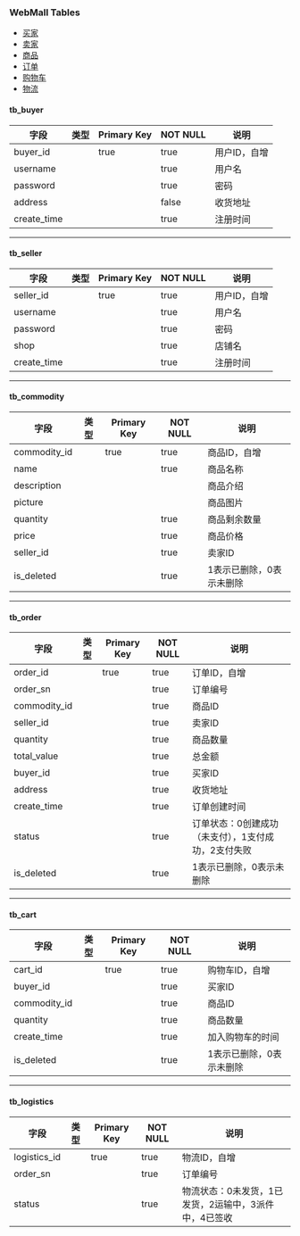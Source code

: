 ### WebMall Tables

* [买家](#tb_buyer)
* [卖家](#tb_seller)
* [商品](#tb_commodity)
* [订单](#tb_order)
* [购物车](#tb_cart)
* [物流](#tb_logistics)

#### tb_buyer
| 字段 | 类型 | Primary Key | NOT NULL | 说明 |
---|---|---|---|---
|buyer_id| |true|true|用户ID，自增 |
|username | | | true|用户名 |
|password | | | true| 密码|
|address| | | false|收货地址 |
|create_time| | | true| 注册时间|

***

#### tb_seller
| 字段 | 类型 | Primary Key | NOT NULL | 说明 |
---|---|---|---|---
|seller_id| |true|true|用户ID，自增|
|username | | | true|用户名 |
|password | | | true| 密码|
|shop| | | true|店铺名|
|create_time| | | true| 注册时间|

***

#### tb_commodity
| 字段 | 类型 | Primary Key | NOT NULL | 说明 |
---|---|---|---|---
|commodity_id||true|true|商品ID，自增|
|name| | |true|商品名称|
|description| | | |商品介绍|
|picture| | | |商品图片 |
|quantity| | | true|商品剩余数量|
|price| | | true| 商品价格|
|seller_id| | |true|卖家ID|
|is_deleted| | | true|1表示已删除，0表示未删除|

***

#### tb_order
| 字段 | 类型 | Primary Key | NOT NULL | 说明 |
---|---|---|---|---
|order_id | | true| true| 订单ID，自增|
|order_sn| | | true|订单编号|
|commodity_id| | | true| 商品ID|
|seller_id| | | true|卖家ID|
|quantity| | | true| 商品数量|
|total_value| | | true| 总金额|
|buyer_id| | | true| 买家ID|
|address| | | true| 收货地址|
|create_time| | | true|订单创建时间|
|status| | | true| 订单状态：0创建成功（未支付），1支付成功，2支付失败|
|is_deleted| | | true|1表示已删除，0表示未删除|

***

#### tb_cart
| 字段 | 类型 | Primary Key | NOT NULL | 说明 |
---|---|---|---|---
|cart_id| | true| true| 购物车ID，自增|
|buyer_id| | | true| 买家ID|
|commodity_id| | | true|商品ID|
|quantity| | | true| 商品数量|
|create_time| | | true| 加入购物车的时间|
|is_deleted| | | true| 1表示已删除，0表示未删除|

***

#### tb_logistics
| 字段 | 类型 | Primary Key | NOT NULL | 说明 |
---|---|---|---|---
|logistics_id| | true| true| 物流ID，自增|
|order_sn| | | true| 订单编号|
|status| | | true| 物流状态：0未发货，1已发货，2运输中，3派件中，4已签收|
